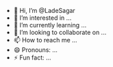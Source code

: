 - 👋 Hi, I’m @LadeSagar
- 👀 I’m interested in ...
- 🌱 I’m currently learning ...
- 💞️ I’m looking to collaborate on ...
- 📫 How to reach me ...
- 😄 Pronouns: ...
- ⚡ Fun fact: ...

<!---
LadeSagar/LadeSagar is a ✨ special ✨ repository because its `README.md` (this file) appears on your GitHub profile.
You can click the Preview link to take a look at your changes.
--->
